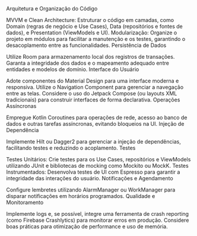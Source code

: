 Arquitetura e Organização do Código

MVVM e Clean Architecture:
Estruturar o código em camadas, como Domain (regras de negócio e Use Cases), Data (repositórios e fontes de dados), e Presentation (ViewModels e UI).
Modularização:
Organize o projeto em módulos para facilitar a manutenção e os testes, garantindo o desacoplamento entre as funcionalidades.
Persistência de Dados

Utilize Room para armazenamento local dos registros de transações.
Garanta a integridade dos dados e o mapeamento adequado entre entidades e modelos de domínio.
Interface do Usuário

Adote componentes do Material Design para uma interface moderna e responsiva.
Utilize o Navigation Component para gerenciar a navegação entre as telas.
Considere o uso do Jetpack Compose (ou layouts XML tradicionais) para construir interfaces de forma declarativa.
Operações Assíncronas

Empregue Kotlin Coroutines para operações de rede, acesso ao banco de dados e outras tarefas assíncronas, evitando bloqueios na UI.
Injeção de Dependência

Implemente Hilt ou Dagger2 para gerenciar a injeção de dependências, facilitando testes e reduzindo o acoplamento.
Testes

Testes Unitários:
Crie testes para os Use Cases, repositórios e ViewModels utilizando JUnit e bibliotecas de mocking como Mockito ou MockK.
Testes Instrumentados:
Desenvolva testes de UI com Espresso para garantir a integridade das interações do usuário.
Notificações e Agendamento

Configure lembretes utilizando AlarmManager ou WorkManager para disparar notificações em horários programados.
Qualidade e Monitoramento

Implemente logs e, se possível, integre uma ferramenta de crash reporting (como Firebase Crashlytics) para monitorar erros em produção.
Considere boas práticas para otimização de performance e uso de memória.
